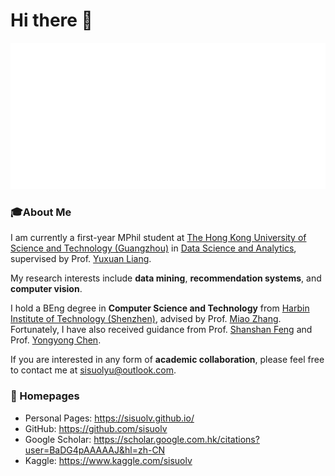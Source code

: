 # Hi there 👋
![SisuoLYU's Github Stats](/metrics.svg)

### 🎓About Me
I am currently a first-year MPhil student at [The Hong Kong University of Science and Technology (Guangzhou)](https://www.hkust-gz.edu.cn/) in [Data Science and Analytics](https://dsa.hkust-gz.edu.cn/), supervised by Prof. [Yuxuan Liang](https://yuxuanliang.com/).

My research interests include **data mining**, **recommendation systems**, and **computer vision**.

I hold a BEng degree in **Computer Science and Technology** from [Harbin Institute of Technology (Shenzhen)](https://www.hitsz.edu.cn/index.html), advised by Prof. [Miao Zhang](http://faculty.hitsz.edu.cn/zhangmiao). Fortunately, I have also received guidance from Prof. [Shanshan Feng](https://www.a-star.edu.sg/cfar/about-cfar/our-team/feng-shanshan) and Prof. [Yongyong Chen](http://faculty.hitsz.edu.cn/chenyongyong).

If you are interested in any form of **academic collaboration**, please feel free to contact me at sisuolyu@outlook.com.

### 📎 Homepages
- Personal Pages: https://sisuolv.github.io/
- GitHub: https://github.com/sisuolv
- Google Scholar: https://scholar.google.com.hk/citations?user=BaDG4pAAAAAJ&hl=zh-CN
- Kaggle: https://www.kaggle.com/sisuolv

